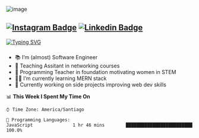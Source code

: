

<!--
**mygeone/mygeone** is a ✨ _special_ ✨ repository because its `README.md` (this file) appears on your GitHub profile.

Here are some ideas to get you started:

- 🔭 I’m currently working on ...
- 🌱 I’m currently learning ...
- 👯 I’m looking to collaborate on ...
- 🤔 I’m looking for help with ...
- 💬 Ask me about ...
- 📫 How to reach me: ...
- 😄 Pronouns: ...
- ⚡ Fun fact: ...
-->
![image](https://user-images.githubusercontent.com/32967596/148630812-b170e6c7-7861-4586-9146-0b2beaabd998.png)
## [![Instagram Badge](https://img.shields.io/badge/Instagram-E4405F?style=for-the-badge&logo=instagram&logoColor=white)](https://www.instagram.com/miguecontrerasp/) [![Linkedin Badge](https://img.shields.io/badge/LinkedIn-0077B5?style=for-the-badge&logo=linkedin&logoColor=white)](https://www.linkedin.com/in/myge/)
[![Typing SVG](https://readme-typing-svg.herokuapp.com?color=%2336BCF7&center=true&vCenter=true&multiline=true&height=100&lines=A+man+can't+see+a+meme+twice;Because+he+isn't+same+man+;And+isn't+same+meme)](https://git.io/typing-svg)
### 
- 📚 I’m (almost) Software Engineer
- 🌱 Teaching Assitant in networking courses
- 👧 Programming Teacher in foundation motivating women in STEM
- 👩‍💻 I’m currently learning MERN stack
- 🔭 Currently working on side projects improving web dev skills

<!--START_SECTION:waka-->
📊 **This Week I Spent My Time On** 

```text
⌚︎ Time Zone: America/Santiago

💬 Programming Languages: 
JavaScript               1 hr 46 mins        █████████████████████████   100.0%

```


<!--END_SECTION:waka-->
